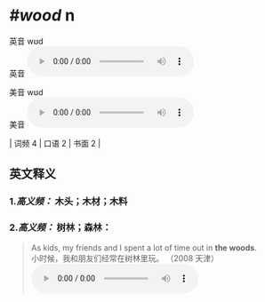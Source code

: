 # ***\#wood*** n
英音 wʊd  
英音
<audio src="./media/wood-B.aac" controls="controls"></audio>

美音 wʊd  
美音
<audio src="./media/wood.aac" controls="controls"></audio>



| 词频 4 | 口语 2 | 书面 2 |  

英文释义
---
### 1.*高义频：* **木头；木材；木料**  

### 2.*高义频：* **树林；森林：**  

 > As kids, my friends and I spent a lot of time out in **the woods**.   
 > 小时候，我和朋友们经常在树林里玩。  （2008 天津）  
<audio src="./media/1-wood.aac" controls="controls"></audio>


